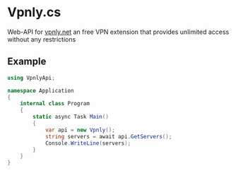 # Vpnly.cs
Web-API for [vpnly.net](https://vpnly.net) an free VPN extension that provides unlimited access without any restrictions

## Example
```cs
using VpnlyApi;

namespace Application
{
    internal class Program
    {
        static async Task Main()
        {
            var api = new Vpnly();
            string servers = await api.GetServers();
            Console.WriteLine(servers);
        }
    }
}
```
